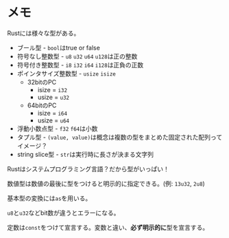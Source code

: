 # メモ

Rustには様々な型がある。

- ブール型 - `bool`はtrue or false
- 符号なし整数型 - `u8` `u32` `u64` `u128`は正の整数
- 符号付き整数型 - `i8` `i32` `i64` `i128`は正負の正数
- ポインタサイズ整数型 - `usize` `isize`
  - 32bitのPC
    - isize = `i32`
    - usize = `u32`
  - 64bitのPC
    - isize = `i64`
    - usize = `u64`
- 浮動小数点型 - `f32` `f64`は小数
- タプル型 - `(value, value)`は概念は複数の型をまとめた固定された配列ってイメージ？
- string slice型 - `str`は実行時に長さが決まる文字列

Rustはシステムプログラミング言語？だから型がいっぱい！

数値型は数値の最後に型をつけると明示的に指定できる。(例: `13u32`, `2u8`)

基本型の変換には`as`を用いる。

`u8`と`u32`などbit数が違うとエラーになる。

定数は`const`をつけて宣言する。変数と違い、**必ず明示的に**型を宣言する。
